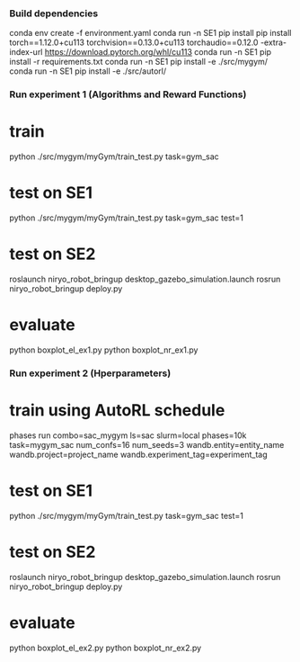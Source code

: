 ### Build dependencies

conda env create -f environment.yaml
conda run -n SE1 pip install pip install torch==1.12.0+cu113 torchvision==0.13.0+cu113 torchaudio==0.12.0 -extra-index-url https://download.pytorch.org/whl/cu113
conda run -n SE1 pip install -r requirements.txt
conda run -n SE1 pip install -e ./src/mygym/
conda run -n SE1 pip install -e ./src/autorl/

### Run experiment 1 (Algorithms and Reward Functions)

# train
python ./src/mygym/myGym/train_test.py task=gym_sac 
# test on SE1
python ./src/mygym/myGym/train_test.py task=gym_sac test=1 
# test on SE2
roslaunch niryo_robot_bringup desktop_gazebo_simulation.launch
rosrun niryo_robot_bringup deploy.py 
# evaluate
python boxplot_el_ex1.py
python boxplot_nr_ex1.py

### Run experiment 2 (Hperparameters)

# train using AutoRL schedule
phases run combo=sac_mygym ls=sac slurm=local phases=10k task=mygym_sac num_confs=16 num_seeds=3 wandb.entity=entity_name wandb.project=project_name wandb.experiment_tag=experiment_tag 
# test on SE1
python ./src/mygym/myGym/train_test.py task=gym_sac test=1 
# test on SE2
roslaunch niryo_robot_bringup desktop_gazebo_simulation.launch
rosrun niryo_robot_bringup deploy.py 
# evaluate
python boxplot_el_ex2.py
python boxplot_nr_ex2.py